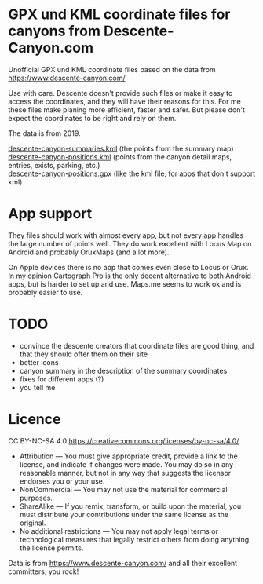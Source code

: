 # GPX und KML coordinate files for canyons from Descente-Canyon.com
Unofficial GPX und KML coordinate files based on the data from https://www.descente-canyon.com/ 

Use with care. Descente doesn't provide such files or make it easy to access the coordinates, and they will have their reasons for this. For me these files make planing more efficient, faster and safer. But 
please don't expect the coordinates to be right and rely on them.

The data is from 2019.

[descente-canyon-summaries.kml](./descente-canyon-summaries.kml) (the points from the summary map)  
[descente-canyon-positions.kml](./descente-canyon-positions.kml) (points from the canyon detail maps, entries, exists, parking, etc.)  
[descente-canyon-positions.gpx](./descente-canyon-positions.gpx) (like the kml file, for apps that don't support kml)  

# App support
They files should work with almost every app, but not every app handles the large number of points well. They do work 
excellent with Locus Map on Android and probably OruxMaps (and a lot more). 

On Apple devices there is no app that comes even close to Locus or Orux. In my opinion Cartograph Pro is the 
only decent alternative to both Android apps, but is harder to set up and use. Maps.me seems to work ok and is probably easier to use.

# TODO 
* convince the descente creators that coordinate files are good thing, and that they should offer them on their site
* better icons
* canyon summary in the description of the summary coordinates
* fixes for different apps (?)
* you tell me

# Licence
CC BY-NC-SA 4.0 https://creativecommons.org/licenses/by-nc-sa/4.0/

* Attribution — You must give appropriate credit, provide a link to the license, and indicate if changes were made. You may do so in any reasonable manner, but not in any way that suggests the licensor endorses you or your use.
* NonCommercial — You may not use the material for commercial purposes.
* ShareAlike — If you remix, transform, or build upon the material, you must distribute your contributions under the same license as the original.
* No additional restrictions — You may not apply legal terms or technological measures that legally restrict others from doing anything the license permits.

Data is from https://www.descente-canyon.com/ and all their excellent committers, you rock! 

